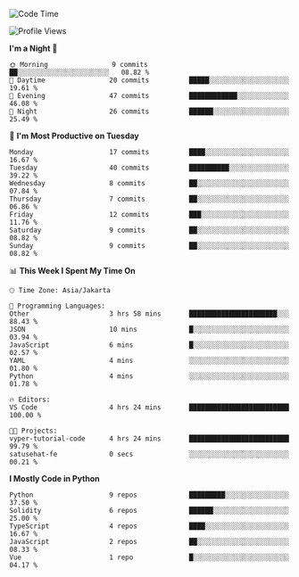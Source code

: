 <!--START_SECTION:waka-->
![Code Time](http://img.shields.io/badge/Code%20Time-1%2C455%20hrs%2047%20mins-blue)

![Profile Views](http://img.shields.io/badge/Profile%20Views-2-blue)

**I'm a Night 🦉** 

```text
🌞 Morning                9 commits           ██░░░░░░░░░░░░░░░░░░░░░░░   08.82 % 
🌆 Daytime                20 commits          █████░░░░░░░░░░░░░░░░░░░░   19.61 % 
🌃 Evening                47 commits          ████████████░░░░░░░░░░░░░   46.08 % 
🌙 Night                  26 commits          ██████░░░░░░░░░░░░░░░░░░░   25.49 % 
```
📅 **I'm Most Productive on Tuesday** 

```text
Monday                   17 commits          ████░░░░░░░░░░░░░░░░░░░░░   16.67 % 
Tuesday                  40 commits          ██████████░░░░░░░░░░░░░░░   39.22 % 
Wednesday                8 commits           ██░░░░░░░░░░░░░░░░░░░░░░░   07.84 % 
Thursday                 7 commits           ██░░░░░░░░░░░░░░░░░░░░░░░   06.86 % 
Friday                   12 commits          ███░░░░░░░░░░░░░░░░░░░░░░   11.76 % 
Saturday                 9 commits           ██░░░░░░░░░░░░░░░░░░░░░░░   08.82 % 
Sunday                   9 commits           ██░░░░░░░░░░░░░░░░░░░░░░░   08.82 % 
```


📊 **This Week I Spent My Time On** 

```text
🕑︎ Time Zone: Asia/Jakarta

💬 Programming Languages: 
Other                    3 hrs 58 mins       ██████████████████████░░░   88.43 % 
JSON                     10 mins             █░░░░░░░░░░░░░░░░░░░░░░░░   03.94 % 
JavaScript               6 mins              █░░░░░░░░░░░░░░░░░░░░░░░░   02.57 % 
YAML                     4 mins              ░░░░░░░░░░░░░░░░░░░░░░░░░   01.80 % 
Python                   4 mins              ░░░░░░░░░░░░░░░░░░░░░░░░░   01.78 % 

🔥 Editors: 
VS Code                  4 hrs 24 mins       █████████████████████████   100.00 % 

🐱‍💻 Projects: 
vyper-tutorial-code      4 hrs 24 mins       █████████████████████████   99.79 % 
satusehat-fe             0 secs              ░░░░░░░░░░░░░░░░░░░░░░░░░   00.21 % 
```

**I Mostly Code in Python** 

```text
Python                   9 repos             █████████░░░░░░░░░░░░░░░░   37.50 % 
Solidity                 6 repos             ██████░░░░░░░░░░░░░░░░░░░   25.00 % 
TypeScript               4 repos             ████░░░░░░░░░░░░░░░░░░░░░   16.67 % 
JavaScript               2 repos             ██░░░░░░░░░░░░░░░░░░░░░░░   08.33 % 
Vue                      1 repo              █░░░░░░░░░░░░░░░░░░░░░░░░   04.17 % 
```




<!--END_SECTION:waka-->
